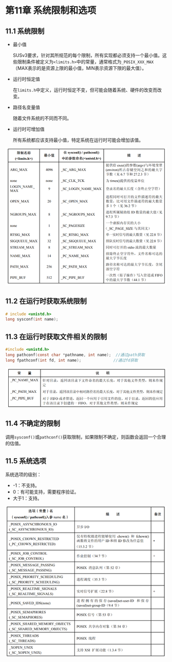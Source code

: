 # 第11章 系统限制和选项

## 11.1 系统限制

* 最小值

  SUSv3要求，针对其所规范的每个限制，所有实现都必须支持一个最小值。这些限制条件被定义为```<limits.h>```中的常量，通常格式为```_POSIX_XXX_MAX```（MAX表示的是资源上限的最小值，MIN表示资源下限的最大值）。

* 运行时恒定值

  在```limits.h```中定义，运行时恒定不变，但可能会随着系统、硬件的改变而改变。

* 路径名变量值

  随着文件系统的不同而不同。

* 运行时可增加值

  所有系统都应该支持最小值，特定系统在运行时可能会增加该值。

![SUSv3限制](SUSv3限制.png)

## 11.2 在运行时获取系统限制

```C
# include <unistd.h>
long sysconf(int name);
```

## 11.3 在运行时获取文件相关的限制

```C
#include <unistd.h>
long pathconf(const char *pathname, int name);	//通过path获取
long fpathconf(int fd, int name);			   //通过fd获取
```

![文件限制](文件限制.png)

## 11.4 不确定的限制

调用```sysconf()```或```pathconf()```获取限制，如果限制不确定，则函数会返回一个合理的估值。

## 11.5 系统选项

系统选项的级别：

* -1：不支持。
* 0：有可能支持，需要程序验证。
* 大于1：支持。

![系统选项](系统选项.png)

## 